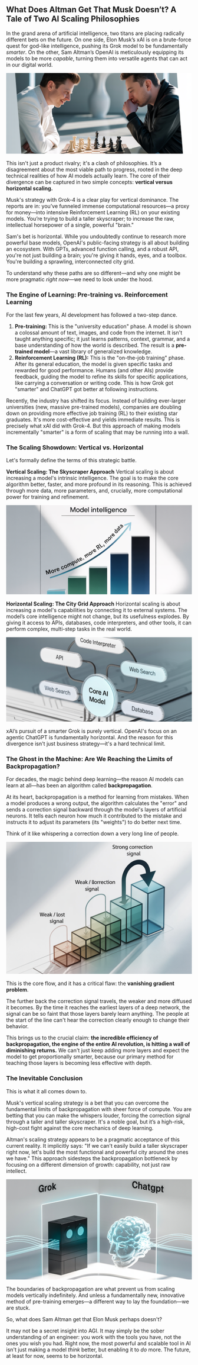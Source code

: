 ## What Does Altman Get That Musk Doesn’t? A Tale of Two AI Scaling Philosophies

In the grand arena of artificial intelligence, two titans are placing radically different bets on the future. On one side, Elon Musk’s xAI is on a brute-force quest for god-like intelligence, pushing its Grok model to be fundamentally *smarter*. On the other, Sam Altman’s OpenAI is meticulously equipping its models to be more *capable*, turning them into versatile agents that can act in our digital world.

![](https://raw.githubusercontent.com/maciej-sz/pub/main/blogist/2025.07.24-altman-vs-musk/assets/20250724_020353_altman-vs-musk.png)

This isn't just a product rivalry; it's a clash of philosophies. It’s a disagreement about the most viable path to progress, rooted in the deep technical realities of how AI models actually learn. The core of their divergence can be captured in two simple concepts: **vertical versus horizontal scaling.**

Musk's strategy with Grok-4 is a clear play for vertical dominance. The reports are in: you’ve funneled immense computational resources—a proxy for money—into intensive Reinforcement Learning (RL) on your existing models. You’re trying to build a taller skyscraper; to increase the raw, intellectual horsepower of a single, powerful "brain."

Sam's bet is horizontal. While you undoubtedly continue to research more powerful base models, OpenAI's public-facing strategy is all about building an ecosystem. With GPTs, advanced function calling, and a robust API, you're not just building a brain; you're giving it hands, eyes, and a toolbox. You're building a sprawling, interconnected city grid.

To understand why these paths are so different—and why one might be more pragmatic *right now*—we need to look under the hood.

### The Engine of Learning: Pre-training vs. Reinforcement Learning

For the last few years, AI development has followed a two-step dance.

1. **Pre-training:** This is the "university education" phase. A model is shown a colossal amount of text, images, and code from the internet. It isn't taught anything specific; it just learns patterns, context, grammar, and a base understanding of how the world is described. The result is a **pre-trained model**—a vast library of generalized knowledge.
2. **Reinforcement Learning (RL):** This is the "on-the-job training" phase. After its general education, the model is given specific tasks and rewarded for good performance. Humans (and other AIs) provide feedback, guiding the model to refine its skills for specific applications, like carrying a conversation or writing code. This is how Grok got "smarter" and ChatGPT got better at following instructions.

Recently, the industry has shifted its focus. Instead of building ever-larger universities (new, massive pre-trained models), companies are doubling down on providing more effective job training (RL) to their existing star graduates. It's more cost-effective and yields immediate results. This is precisely what xAI did with Grok-4. But this approach of making models incrementally "smarter" is a form of scaling that may be running into a wall.

### The Scaling Showdown: Vertical vs. Horizontal

Let's formally define the terms of this strategic battle.

**Vertical Scaling: The Skyscraper Approach**
Vertical scaling is about increasing a model's intrinsic intelligence. The goal is to make the core algorithm better, faster, and more profound in its reasoning. This is achieved through more data, more parameters, and, crucially, more computational power for training and refinement.

![](https://raw.githubusercontent.com/maciej-sz/pub/main/blogist/2025.07.24-altman-vs-musk/assets/20250724_020441_horizontal-scaling.png)

**Horizontal Scaling: The City Grid Approach**
Horizontal scaling is about increasing a model's capabilities by connecting it to external systems. The model’s core intelligence might not change, but its usefulness explodes. By giving it access to APIs, databases, code interpreters, and other tools, it can perform complex, multi-step tasks in the real world.

![](https://raw.githubusercontent.com/maciej-sz/pub/main/blogist/2025.07.24-altman-vs-musk/assets/20250724_020458_core-ai.png)

xAI’s pursuit of a smarter Grok is purely vertical. OpenAI's focus on an agentic ChatGPT is fundamentally horizontal. And the reason for this divergence isn't just business strategy—it's a hard technical limit.

### The Ghost in the Machine: Are We Reaching the Limits of Backpropagation?

For decades, the magic behind deep learning—the reason AI models can learn at all—has been an algorithm called **backpropagation**.

At its heart, backpropagation is a method for learning from mistakes. When a model produces a wrong output, the algorithm calculates the "error" and sends a correction signal backward through the model's layers of artificial neurons. It tells each neuron how much it contributed to the mistake and instructs it to adjust its parameters (its "weights") to do better next time.

Think of it like whispering a correction down a very long line of people.

![](https://raw.githubusercontent.com/maciej-sz/pub/main/blogist/2025.07.24-altman-vs-musk/assets/20250724_020514_back-prop.png)

This is the core flow, and it has a critical flaw: the **vanishing gradient problem**.

The further back the correction signal travels, the weaker and more diffused it becomes. By the time it reaches the earliest layers of a deep network, the signal can be so faint that those layers barely learn anything. The people at the start of the line can't hear the correction clearly enough to change their behavior.

This brings us to the crucial claim: **the incredible efficiency of backpropagation, the engine of the entire AI revolution, is hitting a wall of diminishing returns.** We can't just keep adding more layers and expect the model to get proportionally smarter, because our primary method for teaching those layers is becoming less effective with depth.

### The Inevitable Conclusion

This is what it all comes down to.

Musk's vertical scaling strategy is a bet that you can overcome the fundamental limits of backpropagation with sheer force of compute. You are betting that you can make the whispers louder, forcing the correction signal through a taller and taller skyscraper. It's a noble goal, but it’s a high-risk, high-cost fight against the core mechanics of deep learning.

Altman's scaling strategy appears to be a pragmatic acceptance of this current reality. It implicitly says: "If we can't easily build a taller skyscraper right now, let's build the most functional and powerful city around the ones we have." This approach sidesteps the backpropagation bottleneck by focusing on a different dimension of growth: capability, not just raw intellect.

![](https://raw.githubusercontent.com/maciej-sz/pub/main/blogist/2025.07.24-altman-vs-musk/assets/20250724_020542_grok-vs-chatgpt.png)

The boundaries of backpropagation are what prevent us from scaling models vertically indefinitely. And unless a fundamentally new, innovative method of pre-training emerges—a different way to lay the foundation—we are stuck.

So, what does Sam Altman get that Elon Musk perhaps doesn't?

It may not be a secret insight into AGI. It may simply be the sober understanding of an engineer: you work with the tools you have, not the ones you wish you had. Right now, the most powerful and scalable tool in AI isn't just making a model *think* better, but enabling it to *do* more. The future, at least for now, seems to be horizontal.
